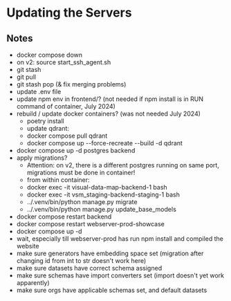 # Updating the Servers

## Notes

- docker compose down
- on v2: source start_ssh_agent.sh
- git stash
- git pull
- git stash pop (& fix merging problems)
- update .env file
- update npm env in frontend/? (not needed if npm install is in RUN command of container, July 2024)
- rebuild / update docker containers? (was not needed July 2024)
  - poetry install
  - update qdrant:
  - docker compose pull qdrant
  - docker compose up --force-recreate --build -d qdrant
- docker compose up -d postgres backend
- apply migrations?
  - Attention: on v2, there is a different postgres running on same port, migrations must be done in container!
  - from within container:
  - docker exec -it visual-data-map-backend-1 bash
  - docker exec -it vsm_staging-backend-staging-1 bash
  - ../.venv/bin/python manage.py migrate
  - ../.venv/bin/python manage.py update_base_models
- docker compose restart backend
- docker compose restart webserver-prod-showcase
- docker compose up -d
- wait, especially till webserver-prod has run npm install and compiled the website
- make sure generators have embedding space set (migration after changing id from int to str doesn't work here)
- make sure datasets have correct schema assigned
- make sure schemas have import converters set (import doesn't yet work apparently)
- make sure orgs have applicable schemas set, and default datasets
